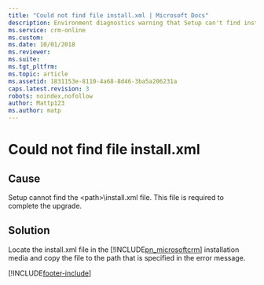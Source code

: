 ```yaml
---
title: "Could not find file install.xml | Microsoft Docs"
description: Environment diagnostics warning that Setup can't find install.xml.
ms.service: crm-online
ms.custom: 
ms.date: 10/01/2018
ms.reviewer: 
ms.suite: 
ms.tgt_pltfrm: 
ms.topic: article
ms.assetid: 1831153e-8110-4a68-8d46-3ba5a206231a
caps.latest.revision: 3
robots: noindex,nofollow
author: Mattp123
ms.author: matp
---
```

# Could not find file install.xml

## Cause
  
 Setup cannot find the &lt;path&gt;\install.xml file. This file is required to complete the upgrade.  
  
 ## Solution
  
 Locate the install.xml file in the [!INCLUDE[pn_microsoftcrm](../includes/pn-microsoftcrm.md)] installation media and copy the file to the path that is specified in the error message.



[!INCLUDE[footer-include](../../../includes/footer-banner.md)]